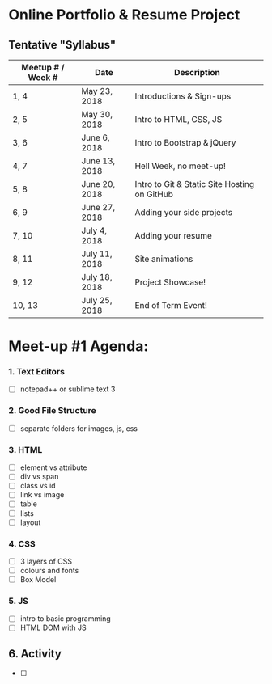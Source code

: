 # Online Portfolio & Resume Project

## Tentative "Syllabus"
| Meetup # / Week # | Date          | Description                                    |
| ----------------- | ------------- | ---------------------------------------------- |
| 1, 4              | May 23, 2018  | Introductions & Sign-ups |
| 2, 5              | May 30, 2018  | Intro to HTML, CSS, JS |
| 3, 6              | June 6, 2018  | Intro to Bootstrap & jQuery |
| 4, 7              | June 13, 2018 | Hell Week, no meet-up! |
| 5, 8              | June 20, 2018 | Intro to Git & Static Site Hosting on GitHub |
| 6, 9              | June 27, 2018 | Adding your side projects |
| 7, 10             | July 4, 2018  | Adding your resume |
| 8, 11             | July 11, 2018 | Site animations |
| 9, 12             | July 18, 2018 | Project Showcase! |
| 10, 13            | July 25, 2018 | End of Term Event! |
# Meet-up #1 Agenda:


### 1. Text Editors
- [ ] notepad++ or sublime text 3

### 2. Good File Structure
- [ ] separate folders for images, js, css

### 3. HTML
- [ ] element vs attribute
- [ ] div vs span
- [ ] class vs id
- [ ] link vs image
- [ ] table
- [ ] lists
- [ ] layout

### 4. CSS
- [ ] 3 layers of CSS
- [ ] colours and fonts
- [ ] Box Model

### 5. JS
- [ ] intro to basic programming
- [ ] HTML DOM with JS

## 6. Activity
- [ ] 
